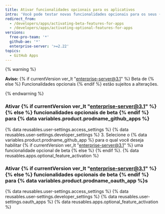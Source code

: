```yaml
---
title: Ativar funcionalidades opcionais para os aplicativos
intro: 'Você pode testar novas funcionalidades opcionais para os seus {% data variables.product.prodname_github_apps %} e {% data variables.product.prodname_oauth_app %}s.'
redirect_from:
  - /developers/apps/activating-beta-features-for-apps
  - /developers/apps/activating-optional-features-for-apps
versions:
  free-pro-team: '*'
  github-ae: '*'
  enterprise-server: '>=2.22'
topics:
  - GitHub Apps
---
```

{% warning %}

**Aviso:** {% if currentVersion ver_lt "enterprise-server@3.1" %} Beta de {% else %} Funcionalidades opcionais {% endif %} estão sujeitos a alterações.

{% endwarning %}

### Ativar {% if currentVersion ver_lt "enterprise-server@3.1" %} {% else %} funcionalidades opcionais de beta {% endif %} para {% data variables.product.prodname_github_apps %}

{% data reusables.user-settings.access_settings %}
{% data reusables.user-settings.developer_settings %}
3. Selecione o
{% data variables.product.prodname_github_app %} para o qual você deseja habilitar {% if currentVersion ver_lt "enterprise-server@3.1" %} uma funcionalidade opcional de beta {% else %} {% endif %}.
{% data reusables.apps.optional_feature_activation %}

### Ativar {% if currentVersion ver_lt "enterprise-server@3.1" %} {% else %} funcionalidades opcionais de beta {% endif %} para {% data variables.product.prodname_oauth_app %}s

{% data reusables.user-settings.access_settings %}
{% data reusables.user-settings.developer_settings %}
{% data reusables.user-settings.oauth_apps %}
{% data reusables.apps.optional_feature_activation %}
